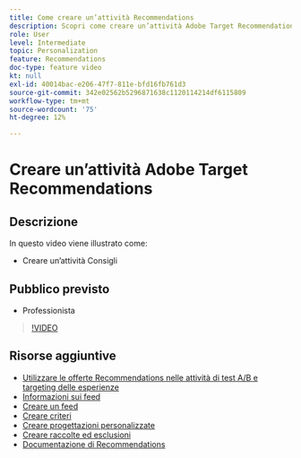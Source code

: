 ```yaml
---
title: Come creare un’attività Recommendations
description: Scopri come creare un’attività Adobe Target Recommendations
role: User
level: Intermediate
topic: Personalization
feature: Recommendations
doc-type: feature video
kt: null
exl-id: 40014bac-e206-47f7-811e-bfd16fb761d3
source-git-commit: 342e02562b5296871638c1120114214df6115809
workflow-type: tm+mt
source-wordcount: '75'
ht-degree: 12%

---
```


# Creare un’attività Adobe Target Recommendations

## Descrizione

In questo video viene illustrato come:

* Creare un’attività Consigli

## Pubblico previsto

* Professionista

>[!VIDEO](https://video.tv.adobe.com/v/27688?quality=12)

## Risorse aggiuntive

* [Utilizzare le offerte Recommendations nelle attività di test A/B e targeting delle esperienze](use-recommendations-offers.md)
* [Informazioni sui feed](understanding-feeds.md)
* [Creare un feed](create-a-feed.md)
* [Creare criteri](create-criteria.md)
* [Creare progettazioni personalizzate](create-custom-designs.md)
* [Creare raccolte ed esclusioni](create-collections-and-exclusions.md)
* [Documentazione di Recommendations](https://experienceleague.adobe.com/docs/target/using/recommendations/recommendations.html?lang=en)
